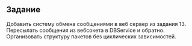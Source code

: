 ﻿Задание
----
Добавить систему обмена сообщениями в веб сервер из задания 13. Пересылать сообщения из вебсокета в DBService и обратно.  
Организовать структуру пакетов без циклических зависимостей.